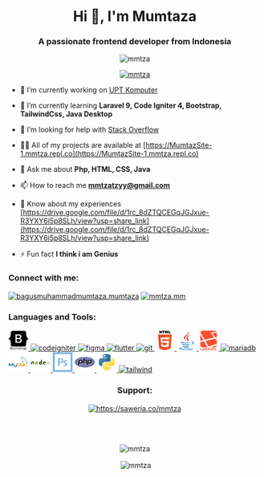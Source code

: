 <h1 align="center">Hi 👋, I'm Mumtaza</h1>
<h3 align="center">A passionate frontend developer from Indonesia</h3>

<p align="center"> <img src="https://komarev.com/ghpvc/?username=mmtza&label=Profile%20views&color=0e75b6&style=flat" alt="mmtza" /> </p>

<p align="center"> <a href="https://github.com/ryo-ma/github-profile-trophy"><img src="https://github-profile-trophy.vercel.app/?username=mmtza" alt="mmtza" /></a> </p>

- 🔭 I’m currently working on [UPT Komputer](https://www.uptkomputer.xyz/)

- 🌱 I’m currently learning **Laravel 9, Code Igniter 4, Bootstrap, TailwindCss, Java Desktop**

- 🤝 I’m looking for help with [Stack Overflow](stackoverflow.com)

- 👨‍💻 All of my projects are available at [https://MumtazSite-1.mmtza.repl.co](https://MumtazSite-1.mmtza.repl.co)

- 💬 Ask me about **Php, HTML, CSS, Java**

- 📫 How to reach me **mmtzatzyy@gmail.com**

- 📄 Know about my experiences [https://drive.google.com/file/d/1rc_8dZTQCEGqJGJxue-R3YXY6i5p8SLh/view?usp=share_link](https://drive.google.com/file/d/1rc_8dZTQCEGqJGJxue-R3YXY6i5p8SLh/view?usp=share_link)

- ⚡ Fun fact **I think i am Genius**

<h3 align="left">Connect with me:</h3>
<p align="left">
<a href="https://fb.com/bagusmuhammadmumtaza.mumtaza" target="blank"><img align="center" src="https://raw.githubusercontent.com/rahuldkjain/github-profile-readme-generator/master/src/images/icons/Social/facebook.svg" alt="bagusmuhammadmumtaza.mumtaza" height="30" width="40" /></a>
<a href="https://instagram.com/mmtza.mm" target="blank"><img align="center" src="https://raw.githubusercontent.com/rahuldkjain/github-profile-readme-generator/master/src/images/icons/Social/instagram.svg" alt="mmtza.mm" height="30" width="40" /></a>
</p>

<h3 align="left">Languages and Tools:</h3>
<p align="left"> <a href="https://getbootstrap.com" target="_blank" rel="noreferrer"> <img src="https://raw.githubusercontent.com/devicons/devicon/master/icons/bootstrap/bootstrap-plain-wordmark.svg" alt="bootstrap" width="40" height="40"/> </a> <a href="https://codeigniter.com" target="_blank" rel="noreferrer"> <img src="https://cdn.worldvectorlogo.com/logos/codeigniter.svg" alt="codeigniter" width="40" height="40"/> </a> <a href="https://www.figma.com/" target="_blank" rel="noreferrer"> <img src="https://www.vectorlogo.zone/logos/figma/figma-icon.svg" alt="figma" width="40" height="40"/> </a> <a href="https://flutter.dev" target="_blank" rel="noreferrer"> <img src="https://www.vectorlogo.zone/logos/flutterio/flutterio-icon.svg" alt="flutter" width="40" height="40"/> </a> <a href="https://git-scm.com/" target="_blank" rel="noreferrer"> <img src="https://www.vectorlogo.zone/logos/git-scm/git-scm-icon.svg" alt="git" width="40" height="40"/> </a> <a href="https://www.w3.org/html/" target="_blank" rel="noreferrer"> <img src="https://raw.githubusercontent.com/devicons/devicon/master/icons/html5/html5-original-wordmark.svg" alt="html5" width="40" height="40"/> </a> <a href="https://www.java.com" target="_blank" rel="noreferrer"> <img src="https://raw.githubusercontent.com/devicons/devicon/master/icons/java/java-original.svg" alt="java" width="40" height="40"/> </a> <a href="https://laravel.com/" target="_blank" rel="noreferrer"> <img src="https://raw.githubusercontent.com/devicons/devicon/master/icons/laravel/laravel-plain-wordmark.svg" alt="laravel" width="40" height="40"/> </a> <a href="https://mariadb.org/" target="_blank" rel="noreferrer"> <img src="https://www.vectorlogo.zone/logos/mariadb/mariadb-icon.svg" alt="mariadb" width="40" height="40"/> </a> <a href="https://www.mysql.com/" target="_blank" rel="noreferrer"> <img src="https://raw.githubusercontent.com/devicons/devicon/master/icons/mysql/mysql-original-wordmark.svg" alt="mysql" width="40" height="40"/> </a> <a href="https://nodejs.org" target="_blank" rel="noreferrer"> <img src="https://raw.githubusercontent.com/devicons/devicon/master/icons/nodejs/nodejs-original-wordmark.svg" alt="nodejs" width="40" height="40"/> </a> <a href="https://www.photoshop.com/en" target="_blank" rel="noreferrer"> <img src="https://raw.githubusercontent.com/devicons/devicon/master/icons/photoshop/photoshop-line.svg" alt="photoshop" width="40" height="40"/> </a> <a href="https://www.php.net" target="_blank" rel="noreferrer"> <img src="https://raw.githubusercontent.com/devicons/devicon/master/icons/php/php-original.svg" alt="php" width="40" height="40"/> </a> <a href="https://www.python.org" target="_blank" rel="noreferrer"> <img src="https://raw.githubusercontent.com/devicons/devicon/master/icons/python/python-original.svg" alt="python" width="40" height="40"/> </a> <a href="https://tailwindcss.com/" target="_blank" rel="noreferrer"> <img src="https://www.vectorlogo.zone/logos/tailwindcss/tailwindcss-icon.svg" alt="tailwind" width="40" height="40"/> </a> </p>

<h3 align="center">Support:</h3>
<p align="center" style="left:50;"><a href="https://www.buymeacoffee.com/https://saweria.co/mmtza"> <img align="center" src="https://cdn.buymeacoffee.com/buttons/v2/default-yellow.png" height="50" width="210" alt="https://saweria.co/mmtza" /></a></p>

<br>
<br>

<p align="center"><img align="center" src="https://github-readme-stats.vercel.app/api/top-langs?username=mmtza&show_icons=true&locale=en&layout=compact" alt="mmtza" /></p>

<p align="center">&nbsp;<img align="center" src="https://github-readme-stats.vercel.app/api?username=mmtza&show_icons=true&locale=en" alt="mmtza" /></p>
